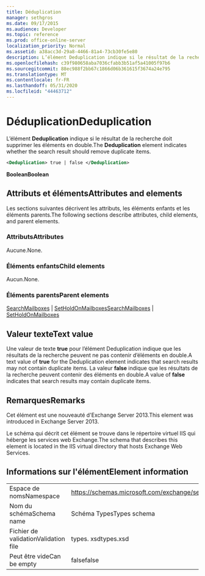 ```yaml
---
title: Déduplication
manager: sethgros
ms.date: 09/17/2015
ms.audience: Developer
ms.topic: reference
ms.prod: office-online-server
localization_priority: Normal
ms.assetid: a38acc3d-29a8-4466-81a4-73cb30fe5e80
description: L’élément Deduplication indique si le résultat de la recherche doit supprimer les éléments en double.
ms.openlocfilehash: c39f980658aba7036cfabb3b51af5a41005f97b6
ms.sourcegitcommit: 88ec988f2bb67c1866d06b361615f3674a24e795
ms.translationtype: MT
ms.contentlocale: fr-FR
ms.lasthandoff: 05/31/2020
ms.locfileid: "44463712"
---
```

# <a name="deduplication"></a><span data-ttu-id="de3c7-103">Déduplication</span><span class="sxs-lookup"><span data-stu-id="de3c7-103">Deduplication</span></span>

<span data-ttu-id="de3c7-104">L’élément **Deduplication** indique si le résultat de la recherche doit supprimer les éléments en double.</span><span class="sxs-lookup"><span data-stu-id="de3c7-104">The **Deduplication** element indicates whether the search result should remove duplicate items.</span></span> 
  
```XML
<Deduplication> true | false </Deduplication>
```

<span data-ttu-id="de3c7-105">**Boolean**</span><span class="sxs-lookup"><span data-stu-id="de3c7-105">**Boolean**</span></span>

## <a name="attributes-and-elements"></a><span data-ttu-id="de3c7-106">Attributs et éléments</span><span class="sxs-lookup"><span data-stu-id="de3c7-106">Attributes and elements</span></span>

<span data-ttu-id="de3c7-107">Les sections suivantes décrivent les attributs, les éléments enfants et les éléments parents.</span><span class="sxs-lookup"><span data-stu-id="de3c7-107">The following sections describe attributes, child elements, and parent elements.</span></span>
  
### <a name="attributes"></a><span data-ttu-id="de3c7-108">Attributs</span><span class="sxs-lookup"><span data-stu-id="de3c7-108">Attributes</span></span>

<span data-ttu-id="de3c7-109">Aucune.</span><span class="sxs-lookup"><span data-stu-id="de3c7-109">None.</span></span>
  
### <a name="child-elements"></a><span data-ttu-id="de3c7-110">Éléments enfants</span><span class="sxs-lookup"><span data-stu-id="de3c7-110">Child elements</span></span>

<span data-ttu-id="de3c7-111">Aucun.</span><span class="sxs-lookup"><span data-stu-id="de3c7-111">None.</span></span>
  
### <a name="parent-elements"></a><span data-ttu-id="de3c7-112">Éléments parents</span><span class="sxs-lookup"><span data-stu-id="de3c7-112">Parent elements</span></span>

<span data-ttu-id="de3c7-113">[SearchMailboxes](searchmailboxes.md)  |  [SetHoldOnMailboxes](setholdonmailboxes.md)</span><span class="sxs-lookup"><span data-stu-id="de3c7-113">[SearchMailboxes](searchmailboxes.md) | [SetHoldOnMailboxes](setholdonmailboxes.md)</span></span>
  
## <a name="text-value"></a><span data-ttu-id="de3c7-114">Valeur texte</span><span class="sxs-lookup"><span data-stu-id="de3c7-114">Text value</span></span>

<span data-ttu-id="de3c7-115">Une valeur de texte **true** pour l’élément Deduplication indique que les résultats de la recherche peuvent ne pas contenir d’éléments en double.</span><span class="sxs-lookup"><span data-stu-id="de3c7-115">A text value of **true** for the Deduplication element indicates that search results may not contain duplicate items.</span></span> <span data-ttu-id="de3c7-116">La valeur **false** indique que les résultats de la recherche peuvent contenir des éléments en double.</span><span class="sxs-lookup"><span data-stu-id="de3c7-116">A value of **false** indicates that search results may contain duplicate items.</span></span> 
  
## <a name="remarks"></a><span data-ttu-id="de3c7-117">Remarques</span><span class="sxs-lookup"><span data-stu-id="de3c7-117">Remarks</span></span>

<span data-ttu-id="de3c7-118">Cet élément est une nouveauté d'Exchange Server 2013.</span><span class="sxs-lookup"><span data-stu-id="de3c7-118">This element was introduced in Exchange Server 2013.</span></span>
  
<span data-ttu-id="de3c7-119">Le schéma qui décrit cet élément se trouve dans le répertoire virtuel IIS qui héberge les services web Exchange.</span><span class="sxs-lookup"><span data-stu-id="de3c7-119">The schema that describes this element is located in the IIS virtual directory that hosts Exchange Web Services.</span></span>
  
## <a name="element-information"></a><span data-ttu-id="de3c7-120">Informations sur l'élément</span><span class="sxs-lookup"><span data-stu-id="de3c7-120">Element information</span></span>

|||
|:-----|:-----|
|<span data-ttu-id="de3c7-121">Espace de noms</span><span class="sxs-lookup"><span data-stu-id="de3c7-121">Namespace</span></span>  <br/> |https://schemas.microsoft.com/exchange/services/2006/types  <br/> |
|<span data-ttu-id="de3c7-122">Nom du schéma</span><span class="sxs-lookup"><span data-stu-id="de3c7-122">Schema name</span></span>  <br/> |<span data-ttu-id="de3c7-123">Schéma Types</span><span class="sxs-lookup"><span data-stu-id="de3c7-123">Types schema</span></span>  <br/> |
|<span data-ttu-id="de3c7-124">Fichier de validation</span><span class="sxs-lookup"><span data-stu-id="de3c7-124">Validation file</span></span>  <br/> |<span data-ttu-id="de3c7-125">types. xsd</span><span class="sxs-lookup"><span data-stu-id="de3c7-125">types.xsd</span></span>  <br/> |
|<span data-ttu-id="de3c7-126">Peut être vide</span><span class="sxs-lookup"><span data-stu-id="de3c7-126">Can be empty</span></span>  <br/> |<span data-ttu-id="de3c7-127">false</span><span class="sxs-lookup"><span data-stu-id="de3c7-127">false</span></span>  <br/> |
   

